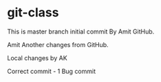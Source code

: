 # git-class
This is master branch initial commit By Amit GitHub.

Amit
Another changes from GitHub.

Local changes by AK

Correct commit - 1
Bug commit
